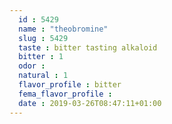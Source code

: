 ```yaml
---
  id : 5429
  name : "theobromine"
  slug : 5429
  taste : bitter tasting alkaloid
  bitter : 1
  odor : 
  natural : 1
  flavor_profile : bitter
  fema_flavor_profile : 
  date : 2019-03-26T08:47:11+01:00
---
```



